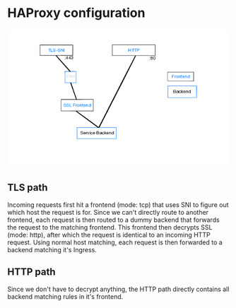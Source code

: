 # HAProxy configuration

[![HAProxy config layout](HAProxy.png)](HAProxy.pdf)

## TLS path
Incoming requests first hit a frontend (mode: tcp) that uses SNI to figure out which
host the request is for. Since we can't directly route to another frontend,
each request is then routed to a dummy backend that forwards the request
to the matching frontend. This frontend then decrypts SSL (mode: http), after which
the request is identical to an incoming HTTP request.
Using normal host matching, each request is then forwarded to a backend matching it's
Ingress.

## HTTP path
Since we don't have to decrypt anything, the HTTP path directly contains all backend
matching rules in it's frontend.
